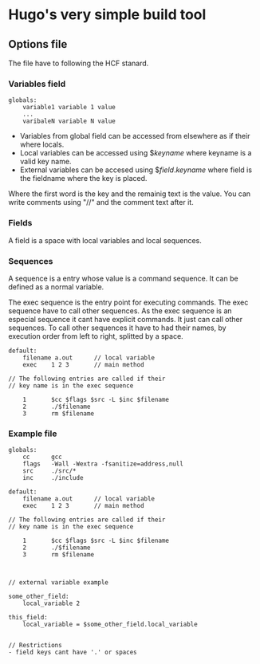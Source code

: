 # Hugo's very simple build tool

## Options file

The file have to following the HCF stanard.

### Variables field

``` hcf
globals:
    variable1 variable 1 value
    ...
    varibaleN variable N value
```

- Variables from global field can be accessed from elsewhere
as if their where locals.
- Local variables can be accessed using $*keyname* where keyname is a valid key name.
- External variables can be accesed using $*field*.*keyname* where field is the fieldname where the key is placed.

Where the first word is the key and the remainig text is the value. You can write comments using "//" and the comment text after it.

### Fields

A field is a space with local variables and local sequences.

### Sequences

A sequence is a entry whose value is a command sequence. It can be defined as a normal variable.

The exec sequence is the entry point for executing commands. The exec sequence have to call other sequences. As the exec sequence is an especial sequence it cant have explicit commands. It just can call other sequences. To call other sequences it have to had their names, by execution order from left to right, splitted by a space.

```hcf
default:
    filename a.out      // local variable
    exec    1 2 3       // main method

// The following entries are called if their
// key name is in the exec sequence

    1       $cc $flags $src -L $inc $filename
    2       ./$filename
    3       rm $filename
```

### Example file

```
globals:
    cc      gcc
    flags   -Wall -Wextra -fsanitize=address,null
    src     ./src/*
    inc     ./include

default:
    filename a.out      // local variable
    exec    1 2 3       // main method

// The following entries are called if their
// key name is in the exec sequence

    1       $cc $flags $src -L $inc $filename
    2       ./$filename
    3       rm $filename



// external variable example

some_other_field:
    local_variable 2

this_field:
    local_variable = $some_other_field.local_variable


// Restrictions
- field keys cant have '.' or spaces
```
